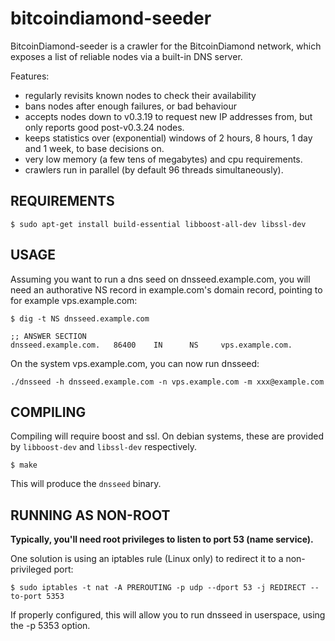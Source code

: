 bitcoindiamond-seeder
==============

BitcoinDiamond-seeder is a crawler for the BitcoinDiamond network, which exposes a list
of reliable nodes via a built-in DNS server.

Features:
* regularly revisits known nodes to check their availability
* bans nodes after enough failures, or bad behaviour
* accepts nodes down to v0.3.19 to request new IP addresses from,
  but only reports good post-v0.3.24 nodes.
* keeps statistics over (exponential) windows of 2 hours, 8 hours,
  1 day and 1 week, to base decisions on.
* very low memory (a few tens of megabytes) and cpu requirements.
* crawlers run in parallel (by default 96 threads simultaneously).

REQUIREMENTS
------------
```
$ sudo apt-get install build-essential libboost-all-dev libssl-dev
```

USAGE
-----

Assuming you want to run a dns seed on dnsseed.example.com, you will
need an authorative NS record in example.com's domain record, pointing
to for example vps.example.com:
```
$ dig -t NS dnsseed.example.com

;; ANSWER SECTION
dnsseed.example.com.   86400    IN      NS     vps.example.com.
```

On the system vps.example.com, you can now run dnsseed:
```
./dnsseed -h dnsseed.example.com -n vps.example.com -m xxx@example.com
```

COMPILING
---------
Compiling will require boost and ssl.  On debian systems, these are provided
by `libboost-dev` and `libssl-dev` respectively.
```
$ make
```

This will produce the `dnsseed` binary.


RUNNING AS NON-ROOT
-------------------

**Typically, you'll need root privileges to listen to port 53 (name service).**

One solution is using an iptables rule (Linux only) to redirect it to
a non-privileged port:
```
$ sudo iptables -t nat -A PREROUTING -p udp --dport 53 -j REDIRECT --to-port 5353
```

If properly configured, this will allow you to run dnsseed in userspace, using
the -p 5353 option.
